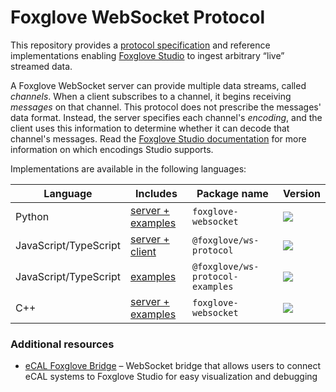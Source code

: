 # Foxglove WebSocket Protocol

This repository provides a [protocol specification](docs/spec.md) and reference implementations enabling [Foxglove Studio](https://github.com/foxglove/studio) to ingest arbitrary “live” streamed data.

A Foxglove WebSocket server can provide multiple data streams, called _channels_. When a client subscribes to a channel, it begins receiving _messages_ on that channel. This protocol does not prescribe the messages' data format. Instead, the server specifies each channel's _encoding_, and the client uses this information to determine whether it can decode that channel's messages. Read the [Foxglove Studio documentation](https://foxglove.dev/docs/studio/connection/custom#live-connection) for more information on which encodings Studio supports.

Implementations are available in the following languages:

| Language              | Includes                                    | Package name                     | Version                                                                                                                      |
| --------------------- | ------------------------------------------- | -------------------------------- | ---------------------------------------------------------------------------------------------------------------------------- |
| Python                | [server + examples](python)                 | `foxglove-websocket`             | [![](https://shields.io/pypi/v/foxglove-websocket)](https://pypi.org/project/foxglove-websocket/)                            |
| JavaScript/TypeScript | [server + client](typescript/ws-protocol)   | `@foxglove/ws-protocol`          | [![](https://shields.io/npm/v/@foxglove/ws-protocol)](https://www.npmjs.com/package/@foxglove/ws-protocol)                   |
| JavaScript/TypeScript | [examples](typescript/ws-protocol-examples) | `@foxglove/ws-protocol-examples` | [![](https://shields.io/npm/v/@foxglove/ws-protocol-examples)](https://www.npmjs.com/package/@foxglove/ws-protocol-examples) |
| C++                   | [server + examples](cpp)                    | `foxglove-websocket`             | [![](https://shields.io/conan/v/foxglove-websocket)](https://conan.io/center/foxglove-websocket)                             |

### Additional resources

- [eCAL Foxglove Bridge](https://github.com/eclipse-ecal/ecal-foxglove-bridge) – WebSocket bridge that allows users to connect eCAL systems to Foxglove Studio for easy visualization and debugging

